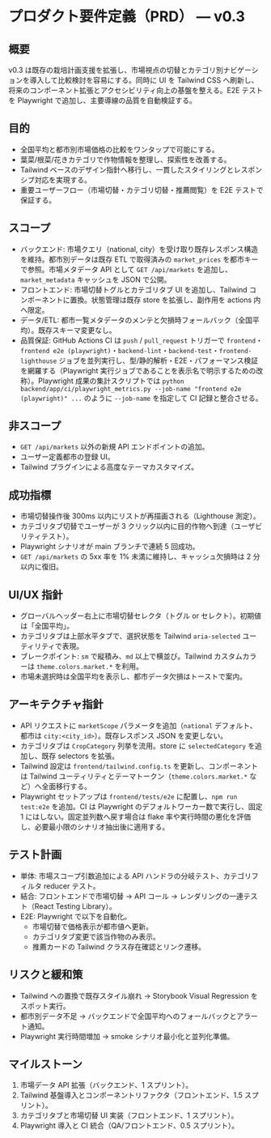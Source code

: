 # プロダクト要件定義（PRD） — v0.3

## 概要

v0.3 は既存の栽培計画支援を拡張し、市場視点の切替とカテゴリ別ナビゲーションを導入して比較検討を容易にする。同時に UI を Tailwind CSS へ刷新し、将来のコンポーネント拡張とアクセシビリティ向上の基盤を整える。E2E テストを Playwright で追加し、主要導線の品質を自動検証する。

## 目的

- 全国平均と都市別市場価格の比較をワンタップで可能にする。
- 葉菜/根菜/花きカテゴリで作物情報を整理し、探索性を改善する。
- Tailwind ベースのデザイン指針へ移行し、一貫したスタイリングとレスポンシブ対応を実現する。
- 重要ユーザーフロー（市場切替・カテゴリ切替・推薦閲覧）を E2E テストで保証する。

## スコープ

- バックエンド: 市場クエリ（national, city）を受け取り既存レスポンス構造を維持。都市別データは既存 ETL で取得済みの `market_prices` を都市キーで参照。市場メタデータ API として `GET /api/markets` を追加し、`market_metadata` キャッシュを JSON で公開。
- フロントエンド: 市場切替トグルとカテゴリタブ UI を追加し、Tailwind コンポーネントに置換。状態管理は既存 store を拡張し、副作用を actions 内へ限定。
- データ/ETL: 都市一覧メタデータのメンテと欠損時フォールバック（全国平均）。既存スキーマ変更なし。
- 品質保証: GitHub Actions CI は `push` / `pull_request` トリガーで `frontend`・`frontend e2e (playwright)`・`backend-lint`・`backend-test`・`frontend-lighthouse` ジョブを並列実行し、型/静的解析・E2E・パフォーマンス検証を網羅する（Playwright 実行ジョブであることを表示名で明示するための改称）。Playwright 成果の集計スクリプトでは `python backend/app/ci/playwright_metrics.py --job-name "frontend e2e (playwright)" ...` のように `--job-name` を指定して CI 記録と整合させる。

## 非スコープ

- `GET /api/markets` 以外の新規 API エンドポイントの追加。
- ユーザー定義都市の登録 UI。
- Tailwind プラグインによる高度なテーマカスタマイズ。

## 成功指標

- 市場切替操作後 300ms 以内にリストが再描画される（Lighthouse 測定）。
- カテゴリタブ切替でユーザーが 3 クリック以内に目的作物へ到達（ユーザビリティテスト）。
- Playwright シナリオが main ブランチで連続 5 回成功。
- `GET /api/markets` の 5xx 率を 1% 未満に維持し、キャッシュ欠損時は 2 分以内に復旧。

## UI/UX 指針

- グローバルヘッダー右上に市場切替セレクタ（トグル or セレクト）。初期値は「全国平均」。
- カテゴリタブは上部水平タブで、選択状態を Tailwind `aria-selected` ユーティリティで表現。
- ブレークポイント: `sm` で縦積み、`md` 以上で横並び。Tailwind カスタムカラーは `theme.colors.market.*` を利用。
- 市場未選択時は全国平均を表示し、都市データ欠損はトーストで案内。

## アーキテクチャ指針

- API リクエストに `marketScope` パラメータを追加（`national` デフォルト、都市は `city:<city_id>`）。既存レスポンス JSON を変更しない。
- カテゴリタブは `CropCategory` 列挙を流用。store に `selectedCategory` を追加し、既存 selectors を拡張。
- Tailwind 設定は `frontend/tailwind.config.ts` を更新し、コンポーネントは Tailwind ユーティリティとテーマトークン（`theme.colors.market.*` など）へ全面移行する。
- Playwright セットアップは `frontend/tests/e2e` に配置し、`npm run test:e2e` を追加。CI は Playwright のデフォルトワーカー数で実行し、固定 1 にはしない。固定並列数へ戻す場合は flake 率や実行時間の悪化を評価し、必要最小限のシナリオ抽出後に適用する。

## テスト計画

- 単体: 市場スコープ引数追加による API ハンドラの分岐テスト、カテゴリフィルタ reducer テスト。
- 結合: フロントエンドで市場切替 → API コール → レンダリングの一連テスト（React Testing Library）。
- E2E: Playwright で以下を自動化。
  - 市場切替で価格表示が都市値へ更新。
  - カテゴリタブ変更で該当作物のみ表示。
  - 推薦カードの Tailwind クラス存在確認とリンク遷移。

## リスクと緩和策

- Tailwind への置換で既存スタイル崩れ → Storybook Visual Regression をスポット実行。
- 都市別データ不足 → バックエンドで全国平均へのフォールバックとアラート通知。
- Playwright 実行時間増加 → smoke シナリオ最小化と並列化準備。

## マイルストーン

1. 市場データ API 拡張（バックエンド、1 スプリント）。
2. Tailwind 基盤導入とコンポーネントリファクタ（フロントエンド、1.5 スプリント）。
3. カテゴリタブと市場切替 UI 実装（フロントエンド、1 スプリント）。
4. Playwright 導入と CI 統合（QA/フロントエンド、0.5 スプリント）。

